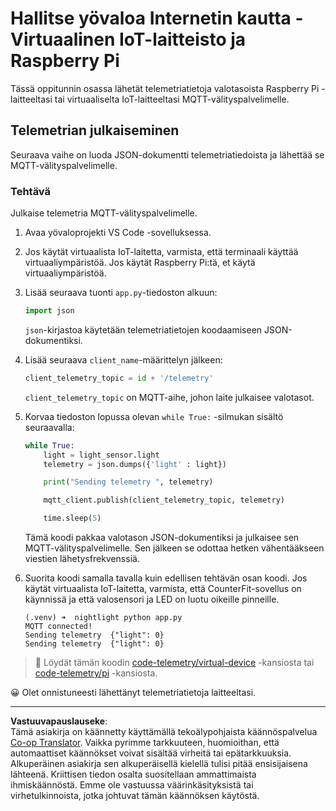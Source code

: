 <!--
CO_OP_TRANSLATOR_METADATA:
{
  "original_hash": "1226517aae5f5b6f904434670394c688",
  "translation_date": "2025-08-27T21:40:48+00:00",
  "source_file": "1-getting-started/lessons/4-connect-internet/single-board-computer-telemetry.md",
  "language_code": "fi"
}
-->
# Hallitse yövaloa Internetin kautta - Virtuaalinen IoT-laitteisto ja Raspberry Pi

Tässä oppitunnin osassa lähetät telemetriatietoja valotasoista Raspberry Pi -laitteeltasi tai virtuaaliselta IoT-laitteeltasi MQTT-välityspalvelimelle.

## Telemetrian julkaiseminen

Seuraava vaihe on luoda JSON-dokumentti telemetriatiedoista ja lähettää se MQTT-välityspalvelimelle.

### Tehtävä

Julkaise telemetria MQTT-välityspalvelimelle.

1. Avaa yövaloprojekti VS Code -sovelluksessa.

1. Jos käytät virtuaalista IoT-laitetta, varmista, että terminaali käyttää virtuaaliympäristöä. Jos käytät Raspberry Pi:tä, et käytä virtuaaliympäristöä.

1. Lisää seuraava tuonti `app.py`-tiedoston alkuun:

    ```python
    import json
    ```

    `json`-kirjastoa käytetään telemetriatietojen koodaamiseen JSON-dokumentiksi.

1. Lisää seuraava `client_name`-määrittelyn jälkeen:

    ```python
    client_telemetry_topic = id + '/telemetry'
    ```

    `client_telemetry_topic` on MQTT-aihe, johon laite julkaisee valotasot.

1. Korvaa tiedoston lopussa olevan `while True:` -silmukan sisältö seuraavalla:

    ```python
    while True:
        light = light_sensor.light
        telemetry = json.dumps({'light' : light})

        print("Sending telemetry ", telemetry)
    
        mqtt_client.publish(client_telemetry_topic, telemetry)
    
        time.sleep(5)
    ```

    Tämä koodi pakkaa valotason JSON-dokumentiksi ja julkaisee sen MQTT-välityspalvelimelle. Sen jälkeen se odottaa hetken vähentääkseen viestien lähetysfrekvenssiä.

1. Suorita koodi samalla tavalla kuin edellisen tehtävän osan koodi. Jos käytät virtuaalista IoT-laitetta, varmista, että CounterFit-sovellus on käynnissä ja että valosensori ja LED on luotu oikeille pinneille.

    ```output
    (.venv) ➜  nightlight python app.py 
    MQTT connected!
    Sending telemetry  {"light": 0}
    Sending telemetry  {"light": 0}
    ```

> 💁 Löydät tämän koodin [code-telemetry/virtual-device](../../../../../1-getting-started/lessons/4-connect-internet/code-telemetry/virtual-device) -kansiosta tai [code-telemetry/pi](../../../../../1-getting-started/lessons/4-connect-internet/code-telemetry/pi) -kansiosta.

😀 Olet onnistuneesti lähettänyt telemetriatietoja laitteeltasi.

---

**Vastuuvapauslauseke**:  
Tämä asiakirja on käännetty käyttämällä tekoälypohjaista käännöspalvelua [Co-op Translator](https://github.com/Azure/co-op-translator). Vaikka pyrimme tarkkuuteen, huomioithan, että automaattiset käännökset voivat sisältää virheitä tai epätarkkuuksia. Alkuperäinen asiakirja sen alkuperäisellä kielellä tulisi pitää ensisijaisena lähteenä. Kriittisen tiedon osalta suositellaan ammattimaista ihmiskäännöstä. Emme ole vastuussa väärinkäsityksistä tai virhetulkinnoista, jotka johtuvat tämän käännöksen käytöstä.